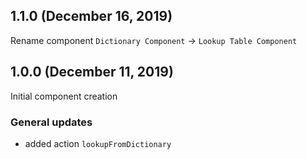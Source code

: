 ## 1.1.0 (December 16, 2019)
Rename component `Dictionary Component` -> `Lookup Table Component`
## 1.0.0 (December 11, 2019)
Initial component creation
### General updates
- added action `lookupFromDictionary`
